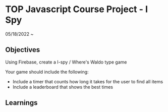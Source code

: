 # TOP Javascript Course Project - I Spy

05/18/2022 ~

## Objectives

Using Firebase, create a I-spy / Where's Waldo type game

Your game should include the following:

- Include a timer that counts how long it takes for the user to find all items
- Include a leaderboard that shows the best times

## Learnings
